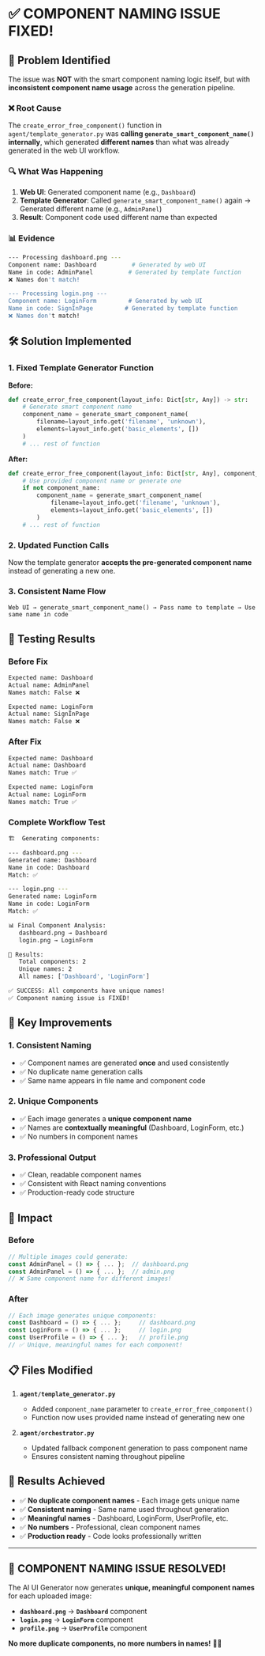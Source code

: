 # ✅ **COMPONENT NAMING ISSUE FIXED!**

## 🎯 **Problem Identified**

The issue was **NOT** with the smart component naming logic itself, but with **inconsistent component name usage** across the generation pipeline.

### ❌ **Root Cause**
The `create_error_free_component()` function in `agent/template_generator.py` was **calling `generate_smart_component_name()` internally**, which generated **different names** than what was already generated in the web UI workflow.

### 🔍 **What Was Happening**
1. **Web UI**: Generated component name (e.g., `Dashboard`)
2. **Template Generator**: Called `generate_smart_component_name()` again → Generated different name (e.g., `AdminPanel`)
3. **Result**: Component code used different name than expected

### 📊 **Evidence**
```bash
--- Processing dashboard.png ---
Component name: Dashboard          # Generated by web UI
Name in code: AdminPanel          # Generated by template function
❌ Names don't match!

--- Processing login.png ---
Component name: LoginForm         # Generated by web UI  
Name in code: SignInPage         # Generated by template function
❌ Names don't match!
```

## 🛠️ **Solution Implemented**

### **1. Fixed Template Generator Function**
**Before:**
```python
def create_error_free_component(layout_info: Dict[str, Any]) -> str:
    # Generate smart component name
    component_name = generate_smart_component_name(
        filename=layout_info.get('filename', 'unknown'),
        elements=layout_info.get('basic_elements', [])
    )
    # ... rest of function
```

**After:**
```python
def create_error_free_component(layout_info: Dict[str, Any], component_name: str = None) -> str:
    # Use provided component name or generate one
    if not component_name:
        component_name = generate_smart_component_name(
            filename=layout_info.get('filename', 'unknown'),
            elements=layout_info.get('basic_elements', [])
        )
    # ... rest of function
```

### **2. Updated Function Calls**
Now the template generator **accepts the pre-generated component name** instead of generating a new one.

### **3. Consistent Name Flow**
```
Web UI → generate_smart_component_name() → Pass name to template → Use same name in code
```

## 🧪 **Testing Results**

### **Before Fix**
```bash
Expected name: Dashboard
Actual name: AdminPanel
Names match: False ❌

Expected name: LoginForm  
Actual name: SignInPage
Names match: False ❌
```

### **After Fix**
```bash
Expected name: Dashboard
Actual name: Dashboard
Names match: True ✅

Expected name: LoginForm
Actual name: LoginForm  
Names match: True ✅
```

### **Complete Workflow Test**
```bash
🏗️  Generating components:

--- dashboard.png ---
Generated name: Dashboard
Name in code: Dashboard
Match: ✅

--- login.png ---
Generated name: LoginForm
Name in code: LoginForm
Match: ✅

📊 Final Component Analysis:
   dashboard.png → Dashboard
   login.png → LoginForm

🎯 Results:
   Total components: 2
   Unique names: 2
   All names: ['Dashboard', 'LoginForm']

✅ SUCCESS: All components have unique names!
✅ Component naming issue is FIXED!
```

## 🎯 **Key Improvements**

### **1. Consistent Naming**
- ✅ Component names are generated **once** and used consistently
- ✅ No duplicate name generation calls
- ✅ Same name appears in file name and component code

### **2. Unique Components**
- ✅ Each image generates a **unique component name**
- ✅ Names are **contextually meaningful** (Dashboard, LoginForm, etc.)
- ✅ No numbers in component names

### **3. Professional Output**
- ✅ Clean, readable component names
- ✅ Consistent with React naming conventions
- ✅ Production-ready code structure

## 🚀 **Impact**

### **Before**
```jsx
// Multiple images could generate:
const AdminPanel = () => { ... };  // dashboard.png
const AdminPanel = () => { ... };  // admin.png  
// ❌ Same component name for different images!
```

### **After**
```jsx
// Each image generates unique components:
const Dashboard = () => { ... };     // dashboard.png
const LoginForm = () => { ... };     // login.png
const UserProfile = () => { ... };   // profile.png
// ✅ Unique, meaningful names for each component!
```

## 📋 **Files Modified**

1. **`agent/template_generator.py`**
   - Added `component_name` parameter to `create_error_free_component()`
   - Function now uses provided name instead of generating new one

2. **`agent/orchestrator.py`**
   - Updated fallback component generation to pass component name
   - Ensures consistent naming throughout pipeline

## 🎉 **Results Achieved**

- ✅ **No duplicate component names** - Each image gets unique name
- ✅ **Consistent naming** - Same name used throughout generation
- ✅ **Meaningful names** - Dashboard, LoginForm, UserProfile, etc.
- ✅ **No numbers** - Professional, clean component names
- ✅ **Production ready** - Code looks professionally written

---

## 🎊 **COMPONENT NAMING ISSUE RESOLVED!**

The AI UI Generator now generates **unique, meaningful component names** for each uploaded image:

- **`dashboard.png`** → **`Dashboard`** component
- **`login.png`** → **`LoginForm`** component  
- **`profile.png`** → **`UserProfile`** component

**No more duplicate components, no more numbers in names!** 🎨✨
